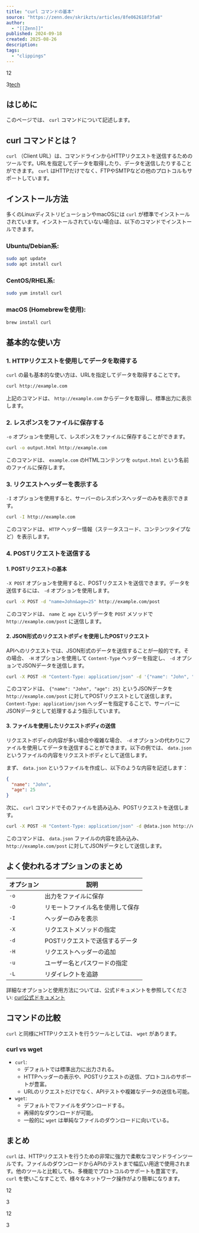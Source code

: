 ```yaml
---
title: "curl コマンドの基本"
source: "https://zenn.dev/skrikzts/articles/8fe062618f3fa8"
author:
  - "[[Zenn]]"
published: 2024-09-18
created: 2025-08-26
description:
tags:
  - "clippings"
---
```

12

3[tech](https://zenn.dev/tech-or-idea)

## はじめに

このページでは、 `curl` コマンドについて記述します。

## curl コマンドとは？

`curl` （Client URL）は、コマンドラインからHTTPリクエストを送信するためのツールです。URLを指定してデータを取得したり、データを送信したりすることができます。 `curl` はHTTPだけでなく、FTPやSMTPなどの他のプロトコルもサポートしています。

## インストール方法

多くのLinuxディストリビューションやmacOSには `curl` が標準でインストールされています。インストールされていない場合は、以下のコマンドでインストールできます。

### Ubuntu/Debian系:

```bash
sudo apt update
sudo apt install curl
```

### CentOS/RHEL系:

```bash
sudo yum install curl
```

### macOS (Homebrewを使用):

```bash
brew install curl
```

## 基本的な使い方

### 1\. HTTPリクエストを使用してデータを取得する

`curl` の最も基本的な使い方は、URLを指定してデータを取得することです。

```bash
curl http://example.com
```

上記のコマンドは、 `http://example.com` からデータを取得し、標準出力に表示します。

### 2\. レスポンスをファイルに保存する

`-o` オプションを使用して、レスポンスをファイルに保存することができます。

```bash
curl -o output.html http://example.com
```

このコマンドは、 `example.com` のHTMLコンテンツを `output.html` という名前のファイルに保存します。

### 3\. リクエストヘッダーを表示する

`-I` オプションを使用すると、サーバーのレスポンスヘッダーのみを表示できます。

```bash
curl -I http://example.com
```

このコマンドは、 `HTTP` ヘッダー情報（ステータスコード、コンテンツタイプなど）を表示します。

### 4\. POSTリクエストを送信する

#### 1\. POSTリクエストの基本

`-X POST` オプションを使用すると、POSTリクエストを送信できます。データを送信するには、 `-d` オプションを使用します。

```bash
curl -X POST -d "name=John&age=25" http://example.com/post
```

このコマンドは、 `name` と `age` というデータを `POST` メソッドで `http://example.com/post` に送信します。

#### 2\. JSON形式のリクエストボディを使用したPOSTリクエスト

APIへのリクエストでは、JSON形式のデータを送信することが一般的です。その場合、 `-H` オプションを使用して `Content-Type` ヘッダーを指定し、 `-d` オプションでJSONデータを送信します。

```bash
curl -X POST -H "Content-Type: application/json" -d '{"name": "John", "age": 25}' http://example.com/post
```

このコマンドは、 `{"name": "John", "age": 25}` というJSONデータを `http://example.com/post` に対してPOSTリクエストとして送信します。 `Content-Type: application/json` ヘッダーを指定することで、サーバーにJSONデータとして処理するよう指示しています。

#### 3\. ファイルを使用したリクエストボディの送信

リクエストボディの内容が多い場合や複雑な場合、 `-d` オプションの代わりにファイルを使用してデータを送信することができます。以下の例では、 `data.json` というファイルの内容をリクエストボディとして送信します。

まず、 `data.json` というファイルを作成し、以下のような内容を記述します：

```json
{
  "name": "John",
  "age": 25
}
```

次に、 `curl` コマンドでそのファイルを読み込み、POSTリクエストを送信します。

```bash
curl -X POST -H "Content-Type: application/json" -d @data.json http://example.com/post
```

このコマンドは、 `data.json` ファイルの内容を読み込み、 `http://example.com/post` に対してJSONデータとして送信します。

## よく使われるオプションのまとめ

| オプション | 説明 |
| --- | --- |
| `-o` | 出力をファイルに保存 |
| `-O` | リモートファイル名を使用して保存 |
| `-I` | ヘッダーのみを表示 |
| `-X` | リクエストメソッドの指定 |
| `-d` | POSTリクエストで送信するデータ |
| `-H` | リクエストヘッダーの追加 |
| `-u` | ユーザー名とパスワードの指定 |
| `-L` | リダイレクトを追跡 |

詳細なオプションと使用方法については、公式ドキュメントを参照してください: [curl公式ドキュメント](https://curl.se/docs/)

## コマンドの比較

`curl` と同様にHTTPリクエストを行うツールとしては、 `wget` があります。

### curl vs wget

- `curl`:
	- デフォルトでは標準出力に出力される。
	- HTTPヘッダーの表示や、POSTリクエストの送信、プロトコルのサポートが豊富。
	- URLのリクエストだけでなく、APIテストや複雑なデータの送信も可能。
- `wget`:
	- デフォルトでファイルをダウンロードする。
	- 再帰的なダウンロードが可能。
	- 一般的に `wget` は単純なファイルのダウンロードに向いている。

## まとめ

`curl` は、HTTPリクエストを行うための非常に強力で柔軟なコマンドラインツールです。ファイルのダウンロードからAPIのテストまで幅広い用途で使用されます。他のツールと比較しても、多機能でプロトコルのサポートも豊富です。 `curl` を使いこなすことで、様々なネットワーク操作がより簡単になります。

12

3

12

3